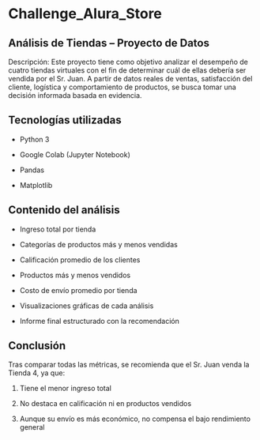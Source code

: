 # Challenge_Alura_Store

## Análisis de Tiendas – Proyecto de Datos
Descripción:
Este proyecto tiene como objetivo analizar el desempeño de cuatro tiendas virtuales con el fin de determinar cuál de ellas debería ser vendida por el Sr. Juan. A partir de datos reales de ventas, satisfacción del cliente, logística y comportamiento de productos, se busca tomar una decisión informada basada en evidencia.

## Tecnologías utilizadas
- Python 3

- Google Colab (Jupyter Notebook)

- Pandas

- Matplotlib

## Contenido del análisis
- Ingreso total por tienda

- Categorías de productos más y menos vendidas

- Calificación promedio de los clientes

- Productos más y menos vendidos

- Costo de envío promedio por tienda

- Visualizaciones gráficas de cada análisis

- Informe final estructurado con la recomendación

## Conclusión
Tras comparar todas las métricas, se recomienda que el Sr. Juan venda la Tienda 4, ya que:

1. Tiene el menor ingreso total

2. No destaca en calificación ni en productos vendidos

3. Aunque su envío es más económico, no compensa el bajo rendimiento general

